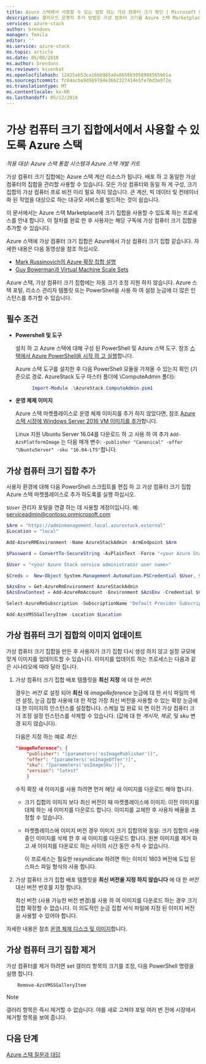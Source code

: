 ```yaml
---
title: Azure 스택에서 사용할 수 있는 설정 하는 가상 컴퓨터 크기 확인 | Microsoft Docs
description: 클라우드 운영자 추가 방법은 가상 컴퓨터 크기를 Azure 스택 Marketplace로
services: azure-stack
author: brenduns
manager: femila
editor: ''
ms.service: azure-stack
ms.topic: article
ms.date: 05/08/2018
ms.author: brenduns
ms.reviewer: kivenkat
ms.openlocfilehash: 12425ab53ca16bb985a0a8658b5058998565b01a
ms.sourcegitcommit: fc64acba9d9b9784e3662327414e5fe7bd3e972e
ms.translationtype: MT
ms.contentlocale: ko-KR
ms.lasthandoff: 05/12/2018
---
```

# <a name="make-virtual-machine-scale-sets-available-in-azure-stack"></a>가상 컴퓨터 크기 집합에서에서 사용할 수 있도록 Azure 스택

*적용 대상: Azure 스택 통합 시스템과 Azure 스택 개발 키트*

가상 컴퓨터 크기 집합에는 Azure 스택 계산 리소스가 됩니다. 배포 하 고 동일한 가상 컴퓨터의 집합을 관리할 사용할 수 있습니다. 모든 가상 컴퓨터와 동일 하 게 구성, 크기 집합의 가상 컴퓨터 프로 비전 미리 필요 하지 않습니다. 큰 계산, 빅 데이터 및 컨테이너 화 된 작업을 대상으로 하는 대규모 서비스를 빌드하는 것이 쉽습니다.

이 문서에서는 Azure 스택 Marketplace에 크기 집합을 사용할 수 있도록 하는 프로세스를 안내 합니다. 이 절차를 완료 한 후 사용자는 해당 구독에 가상 컴퓨터 크기 집합을 추가할 수 있습니다.

Azure 스택에 가상 컴퓨터 크기 집합은 Azure에서 가상 컴퓨터 크기 집합 같습니다. 자세한 내용은 다음 동영상을 참조 하십시오.
* [Mark Russinovich의 Azure 확장 집합 설명](https://channel9.msdn.com/Blogs/Regular-IT-Guy/Mark-Russinovich-Talks-Azure-Scale-Sets/)
* [Guy Bowerman과 Virtual Machine Scale Sets](https://channel9.msdn.com/Shows/Cloud+Cover/Episode-191-Virtual-Machine-Scale-Sets-with-Guy-Bowerman)

Azure 스택, 가상 컴퓨터 크기 집합에는 자동 크기 조정 지원 하지 않습니다. Azure 스택 포털, 리소스 관리자 템플릿 또는 PowerShell을 사용 하 여 설정 눈금에 더 많은 인스턴스를 추가할 수 있습니다.

## <a name="prerequisites"></a>필수 조건
* **Powershell 및 도구**

   설치 하 고 Azure 스택에 대해 구성 된 PowerShell 및 Azure 스택 도구. 참조 [스택에서 Azure PowerShell을 시작 하 고 실행](azure-stack-powershell-configure-quickstart.md)합니다.

   Azure 스택 도구를 설치한 후 다음 PowerShell 모듈을 가져올 수 있는지 확인 (기준으로 경로. AzureStack 도구 마스터 폴더에 \ComputeAdmin 폴더):
  ````PowerShell
        Import-Module .\AzureStack.ComputeAdmin.psm1
  ````

* **운영 체제 이미지**

   Azure 스택 마켓플레이스로 운영 체제 이미지를 추가 하지 않았다면, 참조 [Azure 스택 시장에 Windows Server 2016 VM 이미지를 추가](azure-stack-add-default-image.md)합니다.

   Linux 지원 Ubuntu Server 16.04를 다운로드 하 고 사용 하 여 추가 ```Add-AzsPlatformImage``` 는 다음 매개 변수: ```-publisher "Canonical" -offer "UbuntuServer" -sku "16.04-LTS"```합니다.


## <a name="add-the-virtual-machine-scale-set"></a>가상 컴퓨터 크기 집합 추가

사용자 환경에 대해 다음 PowerShell 스크립트를 편집 하 고 가상 컴퓨터 크기 집합 Azure 스택 마켓플레이스로 추가 하도록를 실행 하십시오. 

``$User`` 관리자 포털을 연결 하는 데 사용할 계정이입니다. 예: serviceadmin@contoso.onmicrosoft.com

````PowerShell  
$Arm = "https://adminmanagement.local.azurestack.external"
$Location = "local"

Add-AzureRMEnvironment -Name AzureStackAdmin -ArmEndpoint $Arm

$Password = ConvertTo-SecureString -AsPlainText -Force "<your Azure Stack administrator password>"

$User = "<your Azure Stack service administrator user name>"

$Creds =  New-Object System.Management.Automation.PSCredential $User, $Password

$AzsEnv = Get-AzureRmEnvironment AzureStackAdmin
$AzsEnvContext = Add-AzureRmAccount -Environment $AzsEnv -Credential $Creds

Select-AzureRmSubscription -SubscriptionName "Default Provider Subscription"

Add-AzsVMSSGalleryItem -Location $Location
````

## <a name="update-images-in-a-virtual-machine-scale-set"></a>가상 컴퓨터 크기 집합의 이미지 업데이트 
가상 컴퓨터 크기 집합을 만든 후 사용자가 크기 집합 다시 생성 하지 않고 설정 규모에 맞게 이미지를 업데이트할 수 있습니다. 이미지를 업데이트 하는 프로세스는 다음과 같은 시나리오에 따라 달라 집니다.

1. 가상 컴퓨터 크기 집합 배포 템플릿을 **최신 지정** 에 대 한 *버전*:  

   경우는 *버전* 로 설정 되어 **최신** 에 *imageReference* 눈금에 대 한 서식 파일의 섹션 설정, 눈금 집합 사용에 대 한 작업 가장 최신 버전을 사용할 수 있는 확장 눈금에 대 한 이미지의 인스턴스를 설정합니다. 스케일 업 완료 되 면 이전 가상 컴퓨터 크기 조정 설정 인스턴스를 삭제할 수 있습니다.  (값에 대 한 *게시자*, *제공*, 및 *sku* 변경 되지 않습니다). 

   다음은 지정 하는 예로 *최신*:  

    ```Json  
    "imageReference": {
        "publisher": "[parameters('osImagePublisher')]",
        "offer": "[parameters('osImageOffer')]",
        "sku": "[parameters('osImageSku')]",
        "version": "latest"
        }
    ```

   수직 확장 새 이미지를 사용 하려면 먼저 해당 새 이미지를 다운로드 해야 합니다.  

   - 크기 집합의 이미지 보다 최신 버전이 때 마켓플레이스에 이미지: 이전 이미지를 대체 하는 새 이미지를 다운로드 합니다. 이미지를 교체한 후 사용자 배율을 조정할 수 있습니다. 

   - 마켓플레이스에 이미지 버전 경우 이미지 크기 집합의와 동일: 크기 집합의 사용 중인 이미지를 삭제 한 후 새 이미지를 다운로드 합니다. 원본 이미지를 제거 하 고 새 이미지를 다운로드 하는 사이의 시간 동안 수직 수 없습니다. 
      
     이 프로세스는 필요한 resyndicate 하려면 하는 이미지 1803 버전에 도입 된 스파스 파일 형식의 사용 합니다. 
 

2. 가상 컴퓨터 크기 집합 배포 템플릿을 **최신 버전을 지정 하지 않습니다** 에 대 한 *버전* 대신 버전 번호를 지정 합니다.  

     최신 버전 (사용 가능한 버전 변경)를 사용 하 여 이미지를 다운로드 하는 경우 크기 집합 확장할 수 없습니다. 이 의도적인 눈금 집합 서식 파일에 지정 된 이미지 버전을 사용할 수 있어야 합니다.  

자세한 내용은 참조 [운영 체제 디스크 및 이미지](.\user\azure-stack-compute-overview.md#operating-system-disks-and-images)합니다.  


## <a name="remove-a-virtual-machine-scale-set"></a>가상 컴퓨터 크기 집합 제거

가상 컴퓨터를 제거 하려면 set 갤러리 항목의 크기를 조정, 다음 PowerShell 명령을 실행 합니다.

```PowerShell  
    Remove-AzsVMSSGalleryItem
````

> [!NOTE]
> 갤러리 항목은 즉시 제거할 수 없습니다. 야를 새로 고쳐야 포털 여러 번 전에 시장에서 제거할 항목을 보여 줍니다.

## <a name="next-steps"></a>다음 단계
[Azure 스택 질문과 대답](azure-stack-faq.md)